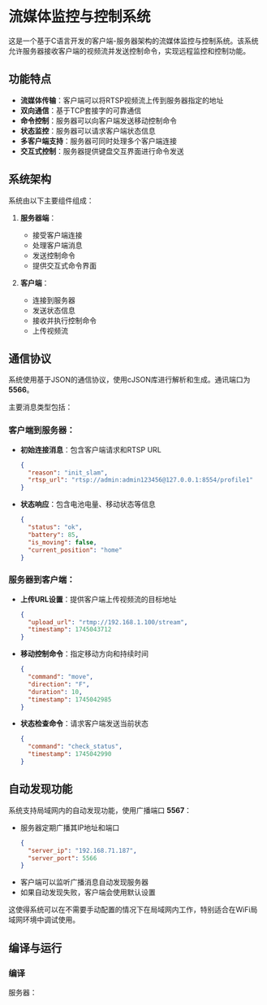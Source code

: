 # 流媒体监控与控制系统

这是一个基于C语言开发的客户端-服务器架构的流媒体监控与控制系统。该系统允许服务器接收客户端的视频流并发送控制命令，实现远程监控和控制功能。

## 功能特点

- **流媒体传输**：客户端可以将RTSP视频流上传到服务器指定的地址
- **双向通信**：基于TCP套接字的可靠通信
- **命令控制**：服务器可以向客户端发送移动控制命令
- **状态监控**：服务器可以请求客户端状态信息
- **多客户端支持**：服务器可同时处理多个客户端连接
- **交互式控制**：服务器提供键盘交互界面进行命令发送

## 系统架构

系统由以下主要组件组成：

1. **服务器端**：
   - 接受客户端连接
   - 处理客户端消息
   - 发送控制命令
   - 提供交互式命令界面

2. **客户端**：
   - 连接到服务器
   - 发送状态信息
   - 接收并执行控制命令
   - 上传视频流

## 通信协议

系统使用基于JSON的通信协议，使用cJSON库进行解析和生成。通讯端口为 **5566**。

主要消息类型包括：

### 客户端到服务器：
- **初始连接消息**：包含客户端请求和RTSP URL
  ```json
  {
    "reason": "init_slam",
    "rtsp_url": "rtsp://admin:admin123456@127.0.0.1:8554/profile1"
  }
  ```
- **状态响应**：包含电池电量、移动状态等信息
  ```json
  {
    "status": "ok",
    "battery": 85,
    "is_moving": false,
    "current_position": "home"
  }
  ```

### 服务器到客户端：
- **上传URL设置**：提供客户端上传视频流的目标地址
  ```json
  {
    "upload_url": "rtmp://192.168.1.100/stream",
    "timestamp": 1745043712
  }
  ```
- **移动控制命令**：指定移动方向和持续时间
  ```json
  {
    "command": "move",
    "direction": "F",
    "duration": 10,
    "timestamp": 1745042985
  }
  ```
- **状态检查命令**：请求客户端发送当前状态
  ```json
  {
    "command": "check_status",
    "timestamp": 1745042990
  }
  ```

## 自动发现功能

系统支持局域网内的自动发现功能，使用广播端口 **5567**：

- 服务器定期广播其IP地址和端口
  ```json
  {
    "server_ip": "192.168.71.187",
    "server_port": 5566
  }
  ```
- 客户端可以监听广播消息自动发现服务器
- 如果自动发现失败，客户端会使用默认设置

这使得系统可以在不需要手动配置的情况下在局域网内工作，特别适合在WiFi局域网环境中调试使用。

## 编译与运行

### 编译

服务器： 
